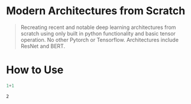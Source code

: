 <!--

#################################################
### THIS FILE WAS AUTOGENERATED! DO NOT EDIT! ###
#################################################
# file to edit: index.ipynb
# command to build the docs after a change: nbdev_build_docs

-->

# Modern Architectures from Scratch

> Recreating recent and notable deep learning architectures from scratch using only built in python functionality and basic tensor operation. No other Pytorch or Tensorflow. Architectures include ResNet and BERT.


# How to Use
<div class="codecell" markdown="1">
<div class="input_area" markdown="1">

```python
1+1
```

</div>
<div class="output_area" markdown="1">




    2



</div>

</div>
